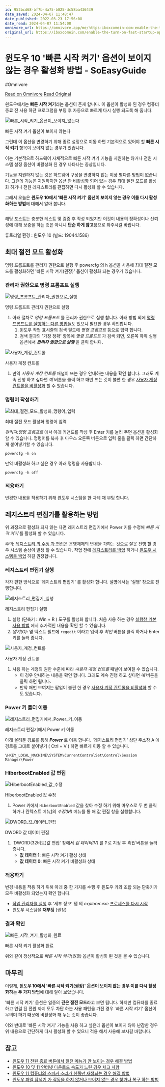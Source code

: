 ```yaml
---
id: 952bcd68-bf7b-4a75-b025-dc58ba436439
date_saved: 2024-04-07 11:48:47
date_published: 2022-03-23 17:56:08
date_read: 2024-04-07 11:54:00
omnivore_url: https://omnivore.app/me/https-iboxcomein-com-enable-the-turn-on-fast-startup-option-in-w-18eb6754c16
original_url: https://iboxcomein.com/enable-the-turn-on-fast-startup-option-in-windows-10/
---
```


# 윈도우 10 '빠른 시작 켜기' 옵션이 보이지 않는 경우 활성화 방법 - SoEasyGuide
#Omnivore
 
[Read on Omnivore](https://omnivore.app/me/https-iboxcomein-com-enable-the-turn-on-fast-startup-option-in-w-18eb6754c16)
[Read Original](https://iboxcomein.com/enable-the-turn-on-fast-startup-option-in-windows-10/)
 
윈도우에서는 **빠른 시작 켜기**라는 옵션이 존재 합니다. 이 옵션이 활성화 된 경우 컴퓨터 종료 전 사용 하던 프로그램을 부팅 후 자동으로 빠르게 다시 실행 되도록 해 줍니다.

![빠른_시작_켜기_옵션이_보이지_않는다](https://proxy-prod.omnivore-image-cache.app/816x633,szwgUgY7uJJVBKYDMvZxNswta-7oGKDGZv1NcR7gpitc/https://iboxcomein.com/wp-content/uploads/2022/03/003756-%EB%B9%A0%EB%A5%B8_%EC%8B%9C%EC%9E%91_%EC%BC%9C%EA%B8%B0_%EC%98%B5%EC%85%98%EC%9D%B4_%EB%B3%B4%EC%9D%B4%EC%A7%80_%EC%95%8A%EB%8A%94%EB%8B%A4.webp "빠른 시작 켜기 옵션이 보이지 않는다")

빠른 시작 켜기 옵션이 보이지 않는다

그런데 이 옵션을 변경하기 위해 종료 설정으로 이동 하면 기본적으로 있어야 할 **빠른 시작 켜기** 항목이 보이지 않는 경우가 있습니다.

이는 기본적으로 하드웨어 자체적으로 빠른 시작 켜기 기능을 지원하는 않거나 전원 시스템 설정 옵션이 비활성화 된 경우 나타나는 증상입니다.

기능을 지원하지 않는 것은 하드웨어 구성을 변경하지 않는 이상 별다른 방법이 없습니다. 그런데 기능은 지원하지만 옵션 만 비활성화 되어 있는 경우 최대 절전 모드를 활성화 하거나 전원 레지스트리를 편집하면 다시 활성화 할 수 있습니다.

그래서 오늘은 **윈도우 10에서 '빠른 시작 켜기' 옵션이 보이지 않는 경우 이를 다시 활성화하는 방법**에 대해서 알아 봅니다.

---

해당 포스트는 충분한 테스트 및 검증 후 작성 되었지만 이것이 내용의 정확성이나 신뢰성에 대해 보증을 하는 것은 아니니 **단순 하게 참고**용으로 봐주시길 바랍니다.

튜토리얼 환경 : 윈도우 10 (빌드: 19044.1586)

## **최대 절전 모드 활성화**

명령 프롬프트를 관리자 권한으로 실행 후 powercfg 의 h 옵션을 사용해 최대 절전 모드를 활성화하면 '빠른 시작 켜기(권장)' 옵션이 활성화 되는 경우가 있습니다.

### **관리자 권한으로 명령 프롬프트 실행**

![명령_프롬프트_관리자_권한으로_실행](https://proxy-prod.omnivore-image-cache.app/1024x683,ssKrAdQg2nQG70ehQMFkM4v2_4quwmf1HAnGDpATbmz0/https://iboxcomein.com/wp-content/uploads/2022/03/003759-%EB%AA%85%EB%A0%B9_%ED%94%84%EB%A1%AC%ED%94%84%ED%8A%B8_%EA%B4%80%EB%A6%AC%EC%9E%90_%EA%B6%8C%ED%95%9C%EC%9C%BC%EB%A1%9C_%EC%8B%A4%ED%96%89-1024x683.webp "명령 프롬프트 관리자 권한으로 실행")

명령 프롬프트 관리자 권한으로 실행

1. 아래 절차로 _명령 프롬프트_ 를 관리자 권한으로 실행 합니다. 아래 방법 외에 [명령 프롬프트를 실행하는 다른 방법들](https://comeinsidebox.com/how-to-run-command-prompt/#more-13468)도 있으니 필요한 경우 확인합니다.  
   1. 윈도우 작업 표시줄의 검색 필드에 _명령 프롬프트_ 등으로 입력 합니다.  
   2. 검색 결과의 '가장 정확' 항목에 _명령 프롬프트_ 가 검색 되면, 오른쪽 하위 실행 옵션에서 **_관리자 권한으로 실행_** 을 클릭 합니다.

![사용자_계정_컨트롤](https://proxy-prod.omnivore-image-cache.app/900x470,ssE4eOuG79rneDmQq3Un14OKkhXTdLHzttHQH3cP9Rw0/https://iboxcomein.com/wp-content/uploads/2022/03/003802-%EC%82%AC%EC%9A%A9%EC%9E%90_%EA%B3%84%EC%A0%95_%EC%BB%A8%ED%8A%B8%EB%A1%A4.webp "사용자 계정 컨트롤")

사용자 계정 컨트롤

1. 만약 _사용자 계정 컨트롤_ 패널이 뜨는 경우 안내하는 내용을 확인 합니다. 그래도 계속 진행 하고 싶다면 _예_ 버튼을 클릭 하고 매번 뜨는 것이 불편 한 경우 [사용자 계정 컨트롤을 비활성화](https://comeinsidebox.com/%ec%82%ac%ec%9a%a9%ec%9e%90-%ea%b3%84%ec%a0%95-%ec%bb%a8%ed%8a%b8%eb%a1%a4-uac/#more-6882) 할 수 있습니다.

### **명령어 작성하기**

![최대_절전_모드_활성화_명령어_입력](https://proxy-prod.omnivore-image-cache.app/900x318,sLZo9QOVr-10xrRAW6tpZA8LNjrpI_ZFe-mk_VLzagU0/https://iboxcomein.com/wp-content/uploads/2022/03/003804-%EC%B5%9C%EB%8C%80_%EC%A0%88%EC%A0%84_%EB%AA%A8%EB%93%9C_%ED%99%9C%EC%84%B1%ED%99%94_%EB%AA%85%EB%A0%B9%EC%96%B4_%EC%9E%85%EB%A0%A5.webp "최대 절전 모드 활성화 명령어 입력")

최대 절전 모드 활성화 명령어 입력

_관리자:명령 프롬프트_ 에서 아래 커맨드를 작성 후 Enter 키를 눌러 주면 옵션을 활성화 할 수 있습니다. 명령어를 복사 후 마우스 오른쪽 버튼으로 입력 줄을 클릭 하면 간단하게 붙여넣기할 수 있습니다.

```applescript
powercfg -h on
```

만약 비활성화 하고 싶은 경우 아래 명령을 사용합니다.

```nginx
powercfg -h off
```

### **적용하기**

변경한 내용을 적용하기 위해 윈도우 시스템을 한 차례 재 부팅 합니다.

## **레지스트리 편집기를 활용하는 방법**

위 과정으로 활성화 되지 않는 다면 레지스트리 편집기에서 Power 키를 수정해 _빠른 시작 켜기_ 를 활성화 할 수 있습니다.

주의: [레지스트리 의 수정 과 편집](https://comeinsidebox.com/%eb%a0%88%ec%a7%80%ec%8a%a4%ed%8a%b8%eb%a6%ac-registry%eb%9e%80-%eb%ac%b4%ec%97%87%ec%9d%b4%eb%a9%b0-%eb%a0%88%ec%a7%80%ec%8a%a4%ed%8a%b8%eb%a6%ac-%ed%8e%b8%ec%a7%91%ea%b8%b0%eb%a5%bc-%ec%82%ac/#more-6014)은 운영체제의 변경을 가하는 것으로 잘못 진행 할 경우 시스템 손상이 발생 할 수 있습니다. 작업 전에 [레지스트리를 백업](https://comeinsidebox.com/%eb%a0%88%ec%a7%80%ec%8a%a4%ed%8a%b8%eb%a6%ac-registry%eb%a5%bc-%eb%b0%b1%ec%97%85-%ed%95%98%eb%8a%94-%eb%b0%a9%eb%b2%95-%ec%95%88%eb%82%b4/#more-6065) 하거나 [윈도우 시스템을 백업](https://iboxcomein.com/windows-11-backup-and-recovery/#ftoc-heading-11) 하길 권장합니다.

### **레지스트리 편집기 실행**

각자 편한 방식으로 '레지스트리 편집기' 를 활성화 합니다. 설명에서는 '실행' 창으로 진행합니다.

![레지스트리_편집기_실행](https://proxy-prod.omnivore-image-cache.app/802x397,s2T_OI9QgZj8djWSaa2bsj4KtufEF8FzRGLRFSki65j0/https://iboxcomein.com/wp-content/uploads/2022/03/003806-%EB%A0%88%EC%A7%80%EC%8A%A4%ED%8A%B8%EB%A6%AC_%ED%8E%B8%EC%A7%91%EA%B8%B0_%EC%8B%A4%ED%96%89.webp "레지스트리 편집기 실행")

레지스트리 편집기 실행

1. 실행 (단축키 : Win \+ R ) 도구를 활성화 합니다. 처음 사용 하는 경우 [실행창 기본 사용 방법](https://comeinsidebox.com/windows-run-command) 에서 추가적인 내용을 확인 할 수 있습니다.
2. _열기(O):_ 옆 텍스트 필드에 `regedit` 이라고 입력 후 _확인_ 버튼을 클릭 하거나 Enter 키를 눌러 줍니다.

![사용자_계정_컨트롤](https://proxy-prod.omnivore-image-cache.app/900x468,supTyCfMp02WbCOEXyUp2fU3Af_1CcbU0ljZLO8GaWTw/https://iboxcomein.com/wp-content/uploads/2022/03/003808-%EC%82%AC%EC%9A%A9%EC%9E%90_%EA%B3%84%EC%A0%95_%EC%BB%A8%ED%8A%B8%EB%A1%A4.webp "사용자 계정 컨트롤")

사용자 계정 컨트롤

1. 사용 하는 계정의 권한 수준에 따라 _사용자 계정 컨트롤_ 패널이 보여질 수 있습니다.  
   * 이 경우 안내하는 내용을 확인 합니다. 그래도 계속 진행 하고 싶다면 _예_ 버튼을 클릭 하면 됩니다.  
   * 만약 매번 보여지는 팝업이 불편 한 경우 [사용자 계정 컨트롤을 비활성화](https://comeinsidebox.com/%ec%82%ac%ec%9a%a9%ec%9e%90-%ea%b3%84%ec%a0%95-%ec%bb%a8%ed%8a%b8%eb%a1%a4-uac) 할 수도 있습니다.

### **Power 키 폴더 이동**

![레지스트리_편집기에서_Power_키_이동](https://proxy-prod.omnivore-image-cache.app/920x715,ssHihuDdjsqxds0a6fJUERNsJ3ganDKMd4o795nZSVqQ/https://iboxcomein.com/wp-content/uploads/2022/03/003810-%EB%A0%88%EC%A7%80%EC%8A%A4%ED%8A%B8%EB%A6%AC_%ED%8E%B8%EC%A7%91%EA%B8%B0%EC%97%90%EC%84%9C_Power_%ED%82%A4_%EC%9D%B4%EB%8F%99.webp "레지스트리 편집기에서 Power 키 이동")

레지스트리 편집기에서 Power 키 이동

아래 올려둔 경로를 통해 **_Power_**  로 이동 합니다. '레지스트리 편집기' 상단 주소창 A 에 경로를 그대로 붙여넣기 ( Ctrl \+ V ) 하면 빠르게 이동 할 수 있습니다.

```taggerscript
\HKEY_LOCAL_MACHINE\SYSTEM\CurrentControlSet\Control\Session Manager\Power
```

### **HiberbootEnabled 값 편집**

![HiberbootEnabled_값_수정](https://proxy-prod.omnivore-image-cache.app/920x715,sKXQII9mANDY9ltNGydMFiV4u9J6Se3FVHhUNSCw8KwE/https://iboxcomein.com/wp-content/uploads/2022/03/003812-HiberbootEnabled_%EA%B0%92_%EC%88%98%EC%A0%95.webp "HiberbootEnabled 값 수정")

HiberbootEnabled 값 수정

1. Power 키에서 `HiberbootEnabled` 값을 찾아 수정 하기 위해 마우스로 두 번 클릭 하거나 컨텍스트 메뉴[1](#easy-footnote-bottom-1-5596)의 _수정(M)_ 메뉴를 통 해 값 편집 창을 실행합니다.

![DWORD_값_데이터_편집](https://proxy-prod.omnivore-image-cache.app/750x350,sTmYiU0eF5HQ35_b-77LR7mwNyKbTsu7ZWEu-KZZiE1g/https://iboxcomein.com/wp-content/uploads/2022/03/003816-DWORD_%EA%B0%92_%EB%8D%B0%EC%9D%B4%ED%84%B0_%ED%8E%B8%EC%A7%91.webp "DWORD 값 데이터 편집")

DWORD 값 데이터 편집

1. 'DWORD(32비트)값 편집' 창에서 _값 데이터(V)_ 를 **_1_**  로 지정 후 _확인_ 버튼을 눌러 줍니다.  
   * **값 데이터 1**: 빠른 시작 켜기 활성 상태  
   * **값 데이터 0**: 빠른 시작 켜기 비활성화 상태

### **적용**하기

변경 내용을 적용 하기 위해 아래 중 한 가지를 수행 후 윈도우 키와 조합 되는 단축키가 모두 비활성화 되었는지 확인 합니다.

* [작업 관리자를 실행](https://iboxcomein.com/task-manager) 후 '세부 정보' 탭 의 _explorer.exe_ [프로세스를 다시 시작](https://iboxcomein.com/restart-the-file-explorer-process/)
* 윈도우 시스템을 **재부팅** (권장)

### 결과 확인

![빠른_시작_켜기_활성화_완료](https://proxy-prod.omnivore-image-cache.app/946x745,sOgrdZqChEfSlpVSBTDTboRp9Uo_8miDdjYuzKY4kAok/https://iboxcomein.com/wp-content/uploads/2022/03/005541-%EB%B9%A0%EB%A5%B8_%EC%8B%9C%EC%9E%91_%EC%BC%9C%EA%B8%B0_%ED%99%9C%EC%84%B1%ED%99%94_%EC%99%84%EB%A3%8C.webp "빠른 시작 켜기 활성화 완료")

빠른 시작 켜기 활성화 완료

위와 같이 정상적으로 _빠른 시작 켜기(권장)_ 옵션이 활성화 된 것을 볼 수 있습니다.

## **마무리**

이렇게, **윈도우 10에서 '빠른 시작 켜기(권장)' 옵션이 보이지 않는 경우 이를 다시 활성화하는 두 가지 방법**에 대해 알아 보았습니다.

'빠른 시작 켜기' 옵션은 일종의 **깊은 절전 모드**라고 보면 됩니다. 하지만 컴퓨터를 종료 하고 연결 된 전원 까지 모두 차단 하는 사용 패턴을 가진 경우 '빠른 시작 켜기' 옵션이 무의미 하기 때문에 비활성화 해 두는 것이 좋습니다.

이와 반대로 '빠른 시작 켜기' 기능을 사용 하고 싶은데 옵션이 보이지 않아 난감한 경우 위 내용으로 간단하게 다시 활성화 할 수 있으니 적용 해서 사용해 보시길 바랍니다.

## **참고**

* [윈도우 11 전원 종료 버튼에서 절전 메뉴가 안 보이는 경우 해결 방법](https://comeinsidebox.com/sleep-menu/)
* [윈도우 10 및 11 인터넷 다운로드 속도가 느린 경우 체크 사항](https://iboxcomein.com/windows-internet-download-speed-improvement/)
* [윈도우 11 컴퓨터의 스피커 소리가 한쪽만 재생되는 경우 해결 방법](https://eazymanual.com/how-to-fix-windows-11-speaker-sound-playing-only-one-error/)
* [윈도우 파일 탐색기 가 작동을 하지 않거나 보이지 않는 경우 찾거나 복구 하는 방법](https://iboxcomein.com/how-to-repair-windows-file-explorer-error/)
